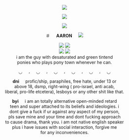 <p align="center">
  <img src="https://files.catbox.moe/pdd2t9.png">
</p>
<p align="center">
  <img src="https://files.catbox.moe/ok9qz2.png">
</p>

<p align="center">
  <img src="https://files.catbox.moe/ikr62i.png">
</p>

<p align="center">
  ＃⠀⠀<b>AARON</b>⠀⠀<img src="https://files.catbox.moe/fe2w88.gif">
</p>

<p align="center">
  <img src="https://64.media.tumblr.com/336040faac200d50d215a106cc21552d/132c09c2386dbe24-7b/s250x400/2f22edcd9b5c3b27d389cad928bba3f616165b7f.gifv"> <img src="https://64.media.tumblr.com/3b7fcc364a192bcc216a0b0396b20101/66f8bee48421ca35-5a/s250x400/aa12faa9a15d5089641dc9cfeb165dcc97283b61.webp"><br>
  <img src="https://64.media.tumblr.com/ad0156c4476144db90d7ab437360b6c1/66f8bee48421ca35-26/s250x400/67f6783f92ad7a7dd08ffad67ff067237e23d3ab.gifv"> <img src="https://files.catbox.moe/7svu2i.gif"><br>
  i am the guy with desaturated and green tintend<br>
  ponies who plays pony town whenever he can.
</p>

<p align="center">
  ◡⠀⠀،⠀⠀◡⠀⠀،⠀⠀◡⠀⠀،⠀⠀◡⠀⠀،⠀⠀◡⠀⠀،⠀⠀◡
</p>

<p align="center">
  <b>dni</b>⠀⠀profic/ship, paraphiles, free hate, under 13 or<br>
  above 18, dsmp, right-wing ( pro-israel, anti acab,<br>
  liberal, pro-life etcetera), lesboys or any other shit like that.<br>
</p>

<p align="center">
  <b>byi</b>⠀⠀i am an totally alternative open-minded retard<br>
  teen and super attached to its beliefs and ideologies. i<br>
  dont give a fuck if ur against any aspect of my person,<br>
  pls save mine and your time and dont fucking approach<br>
  to cause drama, thank you. i am not native english speaker<br>
  plus i have issues with social interaction, forgive me<br>
  for any inconveniences.
</p>
